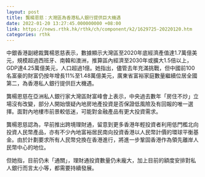```yaml
---
layout: post
title: 龔楊恩慈：大灣區為香港私人銀行提供巨大機遇
date: 2022-01-20 13:27:45.000000000 +08:00
link: https://news.rthk.hk/rthk/ch/component/k2/1629725-20220120.htm
categories: rthk
---
```


中銀香港副總裁龔楊恩慈表示，數據顯示大灣區至2020年底經濟產值達1.7萬億美元，規模超過西班牙、南韓和澳洲，推算區內經濟至2030年或擴大1.5倍以上，GDP達4.25萬億美元，人口超過1億。她指出，儘管去年充滿挑戰，但中國前100名富豪的財富仍按年增長11%至1.48萬億美元，廣東省富裕家庭數量繼續位居全國第二，為香港私人銀行提供巨大機遇。

龔楊恩慈在亞洲私人銀行家大灣區財富峰會上表示，中央過去數年「房住不炒」立場沒有改變，部分人開始懷疑內地房地產投資是否保證低風險及有回報的唯一選擇。面對內地樓市前景較低迷，可能對金融產品有更大投資需求。

龔楊恩慈認為，早前推出跨境理財通，留意到更多香港年輕投資者利用低門檻北向投資人民幣產品，亦有不少內地富裕居民南向投資香港以人民幣計價的環球平衡基金。由於計劃要求所有人民幣兌換在香港進行，將進一步鞏固香港作為領先離岸人民幣中心的地位。

但她指，目前仍未「通關」，理財通投資數量仍未龐大，加上目前的額度安排對私人銀行而言太小等，都需要持續發展。
